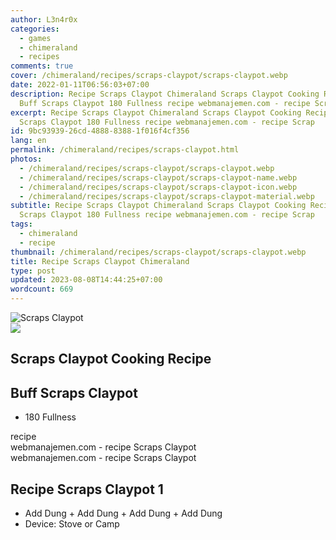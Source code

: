 ```yaml
---
author: L3n4r0x
categories:
  - games
  - chimeraland
  - recipes
comments: true
cover: /chimeraland/recipes/scraps-claypot/scraps-claypot.webp
date: 2022-01-11T06:56:03+07:00
description: Recipe Scraps Claypot Chimeraland Scraps Claypot Cooking Recipe
  Buff Scraps Claypot 180 Fullness recipe webmanajemen.com - recipe Scrap
excerpt: Recipe Scraps Claypot Chimeraland Scraps Claypot Cooking Recipe Buff
  Scraps Claypot 180 Fullness recipe webmanajemen.com - recipe Scrap
id: 9bc93939-26cd-4888-8388-1f016f4cf356
lang: en
permalink: /chimeraland/recipes/scraps-claypot.html
photos:
  - /chimeraland/recipes/scraps-claypot/scraps-claypot.webp
  - /chimeraland/recipes/scraps-claypot/scraps-claypot-name.webp
  - /chimeraland/recipes/scraps-claypot/scraps-claypot-icon.webp
  - /chimeraland/recipes/scraps-claypot/scraps-claypot-material.webp
subtitle: Recipe Scraps Claypot Chimeraland Scraps Claypot Cooking Recipe Buff
  Scraps Claypot 180 Fullness recipe webmanajemen.com - recipe Scrap
tags:
  - chimeraland
  - recipe
thumbnail: /chimeraland/recipes/scraps-claypot/scraps-claypot.webp
title: Recipe Scraps Claypot Chimeraland
type: post
updated: 2023-08-08T14:44:25+07:00
wordcount: 669
---
```


<link
  rel="stylesheet"
  href="https://rawcdn.githack.com/dimaslanjaka/Web-Manajemen/870a349/css/bootstrap-5-3-0-alpha3-wrapper.css"
/>
<section id="bootstrap-wrapper">
  <div data-bs-theme="dark">
    <div class="card mb-2">
      <div class="card-body">
        <div class="row g-0">
          <div class="col-sm-4 position-relative mb-2">
            <img
              src="https://www.webmanajemen.com/chimeraland/recipes/scraps-claypot/scraps-claypot-material.webp"
              class="card-img fit-cover w-100 h-100"
              alt="Scraps Claypot"
              data-fancybox="true"
            />
          </div>
          <div class="col-sm-8 mb-2">
            <div class="card-body">
              <div class="d-flex flex-row align-items-center mb-3">
                <img
                  class="d-inline-block me-2"
                  src="https://www.webmanajemen.com/chimeraland/recipes/scraps-claypot/scraps-claypot-icon.webp"
                  width="auto"
                  height="auto"
                  style="vertical-align: middle"
                />
                <h2 class="fs-5">Scraps Claypot Cooking Recipe</h2>
              </div>
              <h2 class="card-title fs-5">Buff Scraps Claypot</h2>
              <div class="card-text">
                <ul>
                  <li>180 Fullness</li>
                </ul>
              </div>
              <span class="badge rounded-pill">recipe</span>
            </div>
            <div class="card-footer text-end text-muted mt-auto">
              webmanajemen.com - recipe Scraps Claypot
            </div>
          </div>
        </div>
      </div>
      <div class="card-footer text-end text-muted">
        webmanajemen.com - recipe Scraps Claypot
      </div>
    </div>
    <div class="row mb-2">
      <div class="col-12 col-lg-6 recipe-item mb-2">
        <div class="card">
          <div class="card-body">
            <h2 class="card-title fs-5">Recipe Scraps Claypot 1</h2>
            <div class="card-text">
              <ul>
                <li>
                  Add Dung<span> + </span>Add Dung<span> + </span>Add Dung<span>
                    + </span
                  >Add Dung
                </li>
                <li>Device: Stove or Camp</li>
              </ul>
            </div>
          </div>
        </div>
      </div>
    </div>
  </div>
</section>